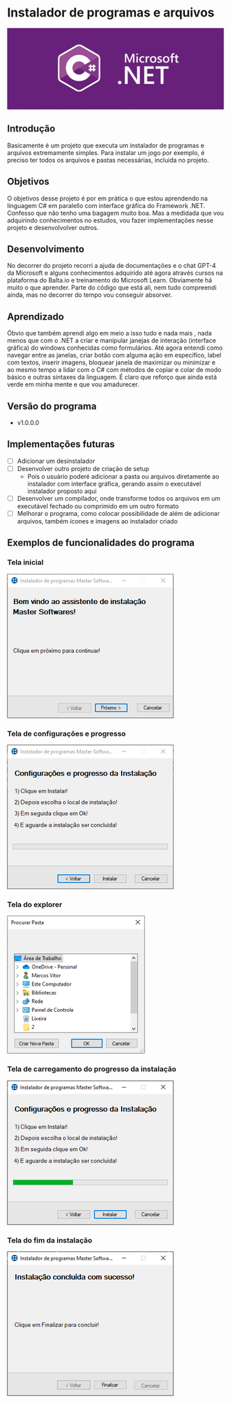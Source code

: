 # Instalador de programas e arquivos

<img alt="C# e .NET" src="Instalador de programas/img/CSharpdotNet.png">

## Introdução

Basicamente é um projeto que executa um instalador de programas e arquivos extremamente simples. Para instalar um jogo por exemplo, é preciso ter todos os arquivos  e pastas necessárias, incluida no projeto.

## Objetivos

O objetivos desse projeto é por em prática o que estou aprendendo na linguagem C# em paralello com interface gráfica do Framework .NET. Confesso que não tenho uma bagagem muito boa. Mas a medidada que vou adquirindo conhecimentos no estudos, vou fazer implementações nesse projeto e desenvolvolver outros.

## Desenvolvimento

No decorrer do projeto recorri a ajuda de documentações e o chat GPT-4 da Microsoft e alguns conhecimentos adquirido até agora através cursos na plataforma do Balta.io e treinamento do Microsoft Learn. Obviamente há muito o que aprender. Parte do código que está ali, nem tudo compreendi ainda, mas no decorrer do tempo vou conseguir absorver.

## Aprendizado

Óbvio que também aprendi algo em meio a isso tudo e nada mais , nada menos que com o .NET a criar e manipular janejas de interação (interface gráfica) do windows conhecidas como formulários. Até agora entendi como navegar entre as janelas, criar botão com alguma ação em específíco, label com textos, inserir imagens, bloquear janela de maximizar ou minimizar e ao mesmo tempo a lidar com o C# com métodos de copiar e colar de modo básico e outras sintaxes da linguagem. É claro que reforço que ainda está verde em minha mente e que vou amadurecer.

## Versão do programa
- v1.0.0.0

## Implementações futuras

- [ ] Adicionar um desinstalador
- [ ] Desenvolver outro projeto de criação de setup
  - Pois o usuário poderé adicionar a pasta ou arquivos diretamente ao instalador com interface gráfica, gerando assim o executável instalador proposto aqui
- [ ] Desenvolver um compilador, onde transforme todos os arquivos em um executável fechado ou comprimido em um outro formato
- [ ] Melhorar o programa, como colocar possibilidade de além de adicionar arquivos, também ícones e imagens ao instalador criado

## Exemplos de funcionalidades do programa

### Tela inicial
<img alt="Tela inicial do programa" src="Instalador de programas/img/inicial.PNG">

### Tela de configurações e progresso
<img alt="Tela de configurações e progresso" src="Instalador de programas/img/instalar.PNG">

### Tela do explorer
<img alt="Tela do explorer" src="Instalador de programas/img/explorer.PNG">

### Tela de carregamento do progresso da instalação
<img alt="Tela de carregamento do progresso da instalação" src="Instalador de programas/img/progresso.PNG">

### Tela do fim da instalação
<img alt="Tela do fim da instalação" src="Instalador de programas/img/final.PNG">

